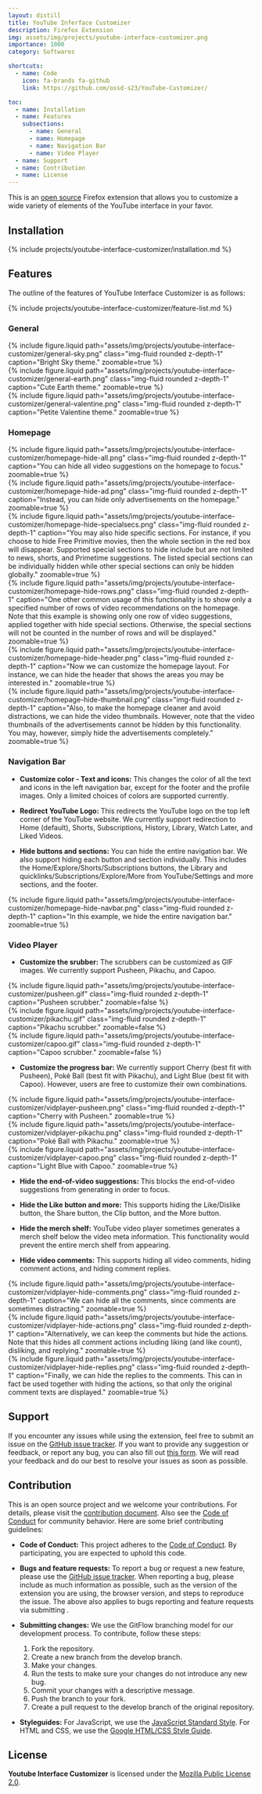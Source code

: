```yaml
---
layout: distill
title: YouTube Inferface Customizer
description: Firefox Extension
img: assets/img/projects/youtube-interface-customizer.png
importance: 1000
category: Softwares

shortcuts:
  - name: Code
    icon: fa-brands fa-github
    link: https://github.com/ossd-s23/YouTube-Customizer/

toc:
  - name: Installation
  - name: Features
    subsections:
      - name: General
      - name: Homepage
      - name: Navigation Bar
      - name: Video Player
  - name: Support
  - name: Contribution
  - name: License
---
```


This is an [open source](https://github.com/ossd-s23/YouTube-Customizer) Firefox extension that allows you to customize a wide variety of elements of the YouTube interface in your favor.

## Installation

{% include projects/youtube-interface-customizer/installation.md %}

## Features

The outline of the features of YouTube Interface Customizer is as follows:

{% include projects/youtube-interface-customizer/feature-list.md %}

### General

<div class="row mt-3">
  <div class="col-sm mt-3 mt-md-0">
    {% include figure.liquid
      path="assets/img/projects/youtube-interface-customizer/general-sky.png"
      class="img-fluid rounded z-depth-1"
      caption="Bright Sky theme."
      zoomable=true
    %}
  </div>
  <div class="col-sm mt-3 mt-md-0">
    {% include figure.liquid
      path="assets/img/projects/youtube-interface-customizer/general-earth.png"
      class="img-fluid rounded z-depth-1"
      caption="Cute Earth theme."
      zoomable=true
    %}
  </div>
  <div class="col-sm mt-3 mt-md-0">
    {% include figure.liquid
      path="assets/img/projects/youtube-interface-customizer/general-valentine.png"
      class="img-fluid rounded z-depth-1"
      caption="Petite Valentine theme."
      zoomable=true
    %}
  </div>
</div>

### Homepage

<div class="row mt-3">
  <div class="col-sm mt-3 mt-md-0">
    {% include figure.liquid
      path="assets/img/projects/youtube-interface-customizer/homepage-hide-all.png"
      class="img-fluid rounded z-depth-1"
      caption="You can hide all video suggestions on the homepage to focus."
      zoomable=true
    %}
  </div>
</div>

<div class="row mt-3">
  <div class="col-sm mt-3 mt-md-0">
    {% include figure.liquid
      path="assets/img/projects/youtube-interface-customizer/homepage-hide-ad.png"
      class="img-fluid rounded z-depth-1"
      caption="Instead, you can hide only advertisements on the homepage."
      zoomable=true
    %}
  </div>
</div>

<div class="row mt-3">
  <div class="col-sm mt-3 mt-md-0">
    {% include figure.liquid
      path="assets/img/projects/youtube-interface-customizer/homepage-hide-specialsecs.png"
      class="img-fluid rounded z-depth-1"
      caption="You may also hide specific sections. For instance, if you choose to hide Free Primitive movies, then the whole section in the red box will disappear. Supported special sections to hide include but are not limited to news, shorts, and Primetime suggestions. The listed special sections can be individually hidden while other special sections can only be hidden globally."
      zoomable=true
    %}
  </div>
</div>

<div class="row mt-3">
  <div class="col-sm mt-3 mt-md-0">
    {% include figure.liquid
      path="assets/img/projects/youtube-interface-customizer/homepage-hide-rows.png"
      class="img-fluid rounded z-depth-1"
      caption="One other common usage of this functionality is to show only a specified number of rows of video recommendations on the homepage. Note that this example is showing only one row of video suggestions, applied together with hide special sections. Otherwise, the special sections will not be counted in the number of rows and will be displayed."
      zoomable=true
    %}
  </div>
</div>

<div class="row mt-3">
  <div class="col-sm mt-3 mt-md-0">
    {% include figure.liquid
      path="assets/img/projects/youtube-interface-customizer/homepage-hide-header.png"
      class="img-fluid rounded z-depth-1"
      caption="Now we can customize the homepage layout. For instance, we can hide the header that shows the areas you may be interested in."
      zoomable=true
    %}
  </div>
</div>

<div class="row mt-3">
  <div class="col-sm mt-3 mt-md-0">
    {% include figure.liquid
      path="assets/img/projects/youtube-interface-customizer/homepage-hide-thumbnail.png"
      class="img-fluid rounded z-depth-1"
      caption="Also, to make the homepage cleaner and avoid distractions, we can hide the video thumbnails. However, note that the video thumbnails of the advertisements cannot be hidden by this functionality. You may, however, simply hide the advertisements completely."
      zoomable=true
    %}
  </div>
</div>

### Navigation Bar

- **Customize color - Text and icons:** This changes the color of all the text and icons in the left navigation bar, except for the footer and the profile images. Only a limited choices of colors are supported currently.

- **Redirect YouTube Logo:** This redirects the YouTube logo on the top left corner of the YouTube website. We currently support redirection to Home (default), Shorts, Subscriptions, History, Library, Watch Later, and Liked Videos.

- **Hide buttons and sections:** You can hide the entire navigation bar. We also support hiding each button and section individually. This includes the Home/Explore/Shorts/Subscriptions buttons, the Library and quicklinks/Subscriptions/Explore/More from YouTube/Settings and more sections, and the footer.

<div class="row mt-3">
  <div class="col-sm mt-3 mt-md-0">
    {% include figure.liquid
      path="assets/img/projects/youtube-interface-customizer/homepage-hide-navbar.png"
      class="img-fluid rounded z-depth-1"
      caption="In this example, we hide the entire navigation bar."
      zoomable=true
    %}
  </div>
</div>

### Video Player

- **Customize the srubber:** The scrubbers can be customized as GIF images. We currently support Pusheen, Pikachu, and Capoo.

<div class="row mt-3">
  <div class="col-sm mt-3 mt-md-0">
    {% include figure.liquid
      path="assets/img/projects/youtube-interface-customizer/pusheen.gif"
      class="img-fluid rounded z-depth-1"
      caption="Pusheen scrubber."
      zoomable=false
    %}
  </div>
  <div class="col-sm mt-3 mt-md-0">
    {% include figure.liquid
      path="assets/img/projects/youtube-interface-customizer/pikachu.gif"
      class="img-fluid rounded z-depth-1"
      caption="Pikachu scrubber."
      zoomable=false
    %}
  </div>
  <div class="col-sm mt-3 mt-md-0">
    {% include figure.liquid
      path="assets/img/projects/youtube-interface-customizer/capoo.gif"
      class="img-fluid rounded z-depth-1"
      caption="Capoo scrubber."
      zoomable=false
    %}
  </div>
</div>

- **Customize the progress bar:** We currently support Cherry (best fit with Pusheen), Poké Ball (best fit with Pikachu), and Light Blue (best fit with Capoo). However, users are free to customize their own combinations.

<div class="row mt-3">
  <div class="col-sm mt-3 mt-md-0">
    {% include figure.liquid
      path="assets/img/projects/youtube-interface-customizer/vidplayer-pusheen.png"
      class="img-fluid rounded z-depth-1"
      caption="Cherry with Pusheen."
      zoomable=true
    %}
  </div>
  <div class="col-sm mt-3 mt-md-0">
    {% include figure.liquid
      path="assets/img/projects/youtube-interface-customizer/vidplayer-pikachu.png"
      class="img-fluid rounded z-depth-1"
      caption="Poké Ball with Pikachu."
      zoomable=true
    %}
  </div>
  <div class="col-sm mt-3 mt-md-0">
    {% include figure.liquid
      path="assets/img/projects/youtube-interface-customizer/vidplayer-capoo.png"
      class="img-fluid rounded z-depth-1"
      caption="Light Blue with Capoo."
      zoomable=true
    %}
  </div>
</div>

- **Hide the end-of-video suggestions:** This blocks the end-of-video suggestions from generating in order to focus.

- **Hide the Like button and more:** This supports hiding the Like/Dislike button, the Share button, the Clip button, and the More button.

- **Hide the merch shelf:** YouTube video player sometimes generates a merch shelf below the video meta information. This functionality would prevent the entire merch shelf from appearing.

- **Hide video comments:** This supports hiding all video comments, hiding comment actions, and hiding comment replies.

<div class="row mt-3">
  <div class="col-sm mt-3 mt-md-0">
    {% include figure.liquid
      path="assets/img/projects/youtube-interface-customizer/vidplayer-hide-comments.png"
      class="img-fluid rounded z-depth-1"
      caption="We can hide all the comments, since comments are sometimes distracting."
      zoomable=true
    %}
  </div>
</div>

<div class="row mt-3">
  <div class="col-sm mt-3 mt-md-0">
    {% include figure.liquid
      path="assets/img/projects/youtube-interface-customizer/vidplayer-hide-actions.png"
      class="img-fluid rounded z-depth-1"
      caption="Alternatively, we can keep the comments but hide the actions. Note that this hides all comment actions including liking (and like count), disliking, and replying."
      zoomable=true
    %}
  </div>
</div>

<div class="row mt-3">
  <div class="col-sm mt-3 mt-md-0">
    {% include figure.liquid
      path="assets/img/projects/youtube-interface-customizer/vidplayer-hide-replies.png"
      class="img-fluid rounded z-depth-1"
      caption="Finally, we can hide the replies to the comments. This can in fact be used together with hiding the actions, so that only the original comment texts are displayed."
      zoomable=true
    %}
  </div>
</div>

## Support

If you encounter any issues while using the extension, feel free to submit an issue on the [GitHub issue tracker](https://github.com/ossd-s23/YouTube-Customizer/issues). If you want to provide any suggestion or feedback, or report any bug, you can also fill out [this form](https://forms.gle/gPhK9o5SXBqGF5qB9). We will read your feedback and do our best to resolve your issues as soon as possible.

## Contribution

This is an open source project and we welcome your contributions. For details, please visit the [contribution document](https://github.com/ossd-s23/YouTube-Customizer/blob/main/CONTRIBUTING.md). Also see the [Code of Conduct](https://github.com/ossd-s23/YouTube-Customizer/blob/main/CODE_OF_CONDUCT.md) for community behavior. Here are some brief contributing guidelines:

- **Code of Conduct:** This project adheres to the [Code of Conduct](https://github.com/ossd-s23/YouTube-Customizer/blob/main/CODE_OF_CONDUCT.md). By participating, you are expected to uphold this code.

- **Bugs and feature requests:** To report a bug or request a new feature, please use the [GitHub issue tracker](https://github.com/ossd-s23/YouTube-Customizer/issues). When reporting a bug, please include as much information as possible, such as the version of the extension you are using, the browser version, and steps to reproduce the issue. The above also applies to bugs reporting and feature requests via submitting .

- **Submitting changes:** We use the GitFlow branching model for our development process. To contribute, follow these steps:

  1. Fork the repository.
  2. Create a new branch from the develop branch.
  3. Make your changes.
  4. Run the tests to make sure your changes do not introduce any new bug.
  5. Commit your changes with a descriptive message.
  6. Push the branch to your fork.
  7. Create a pull request to the develop branch of the original repository.

- **Styleguides:** For JavaScript, we use the [JavaScript Standard Style](https://standardjs.com/). For HTML and CSS, we use the [Google HTML/CSS Style Guide](https://google.github.io/styleguide/htmlcssguide.html).

## License

**Youtube Interface Customizer** is licensed under the [Mozilla Public License 2.0](https://github.com/ossd-s23/YouTube-Customizer/blob/main/LICENSE).
